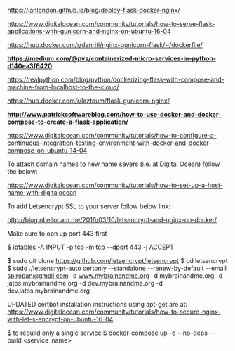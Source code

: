 https://ianlondon.github.io/blog/deploy-flask-docker-nginx/

https://www.digitalocean.com/community/tutorials/how-to-serve-flask-applications-with-gunicorn-and-nginx-on-ubuntu-16-04

https://hub.docker.com/r/danriti/nginx-gunicorn-flask/~/dockerfile/

**https://medium.com/@pvs/containerized-micro-services-in-python-d140ea3f6420**

https://realpython.com/blog/python/dockerizing-flask-with-compose-and-machine-from-localhost-to-the-cloud/

https://hub.docker.com/r/laztoum/flask-gunicorn-nginx/

**http://www.patricksoftwareblog.com/how-to-use-docker-and-docker-compose-to-create-a-flask-application/**

https://www.digitalocean.com/community/tutorials/how-to-configure-a-continuous-integration-testing-environment-with-docker-and-docker-compose-on-ubuntu-14-04


To attach domain names to new name severs (i.e. at Digital Ocean) follow the below:

https://www.digitalocean.com/community/tutorials/how-to-set-up-a-host-name-with-digitalocean


To add Letsencrypt SSL to your server follow below link:

http://blog.nbellocam.me/2016/03/10/letsencrypt-and-nginx-on-docker/

Make sure to opn up port 443 first

$ iptables -A INPUT -p tcp -m tcp --dport 443 -j ACCEPT

$ sudo git clone https://github.com/letsencrypt/letsencrypt 
$ cd letsencrypt
$ sudo ./letsencrypt-auto certonly --standalone --renew-by-default --email spiropan@gmail.com -d www.mybrainandme.org -d mybrainandme.org -d jatos.mybrainandme.org -d dev.mybrainandme.org -d dev.jatos.mybrainandme.org

UPDATED certbot installation instructions using apt-get are at:
https://www.digitalocean.com/community/tutorials/how-to-secure-nginx-with-let-s-encrypt-on-ubuntu-16-04

$ to rebuild only a single service 
$ docker-compose up -d --no-deps --build <service_name>

